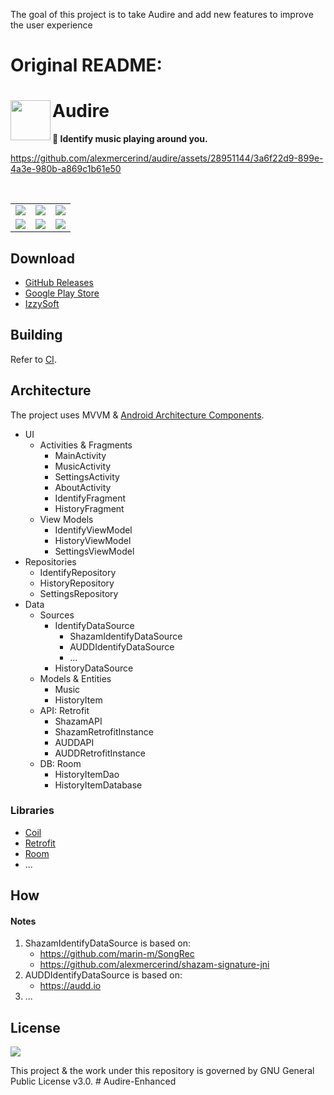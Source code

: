 The goal of this project is to take Audire and add new features to improve the user experience  
  
  
<h1 align="left">Original README:</h1>
<div padding=10%>

<img align="left" src="https://github.com/alexmercerind/audire/assets/28951144/d78cf14e-c6cc-411c-9c80-0294c6abc83a" width="64" height="64"></img>

<h1 align="left">Audire</h1>

**🎵 Identify music playing around you.**

https://github.com/alexmercerind/audire/assets/28951144/3a6f22d9-899e-4a3e-980b-a869c1b61e50

<br>

<table>
  <tr>
    <td><img src="https://github.com/alexmercerind/audire/assets/28951144/dacfa41a-646c-412e-8334-57969b1f15ec"></td>
    <td><img src="https://github.com/alexmercerind/audire/assets/28951144/050994eb-11d3-4e1d-bb4b-53eea33855e9"></td>
    <td><img src="https://github.com/alexmercerind/audire/assets/28951144/a4d0f8a0-2b99-4649-a97f-de2dd2e7de62"></td>
  </tr>
  <tr>
    <td><img src="https://github.com/alexmercerind/audire/assets/28951144/0a492aef-c532-497e-baa8-14528f219cc0"></td>
    <td><img src="https://github.com/alexmercerind/audire/assets/28951144/e241a9db-ae5a-4f1e-be1d-c3cf9640c57e"></td>
    <td><img src="https://github.com/alexmercerind/audire/assets/28951144/8e8907fa-c617-4421-872e-33cd9bafa5e0"></td>
  </tr>
</table>

## Download

- [GitHub Releases](https://github.com/alexmercerind/audire/releases/latest)
- [Google Play Store](https://play.google.com/store/apps/details?id=com.alexmercerind.audire)
- [IzzySoft](https://apt.izzysoft.de/fdroid/index/apk/com.alexmercerind.audire)

## Building

Refer to [CI](https://github.com/alexmercerind/audire/blob/main/.github/workflows/android.yml).

## Architecture

The project uses MVVM & [Android Architecture Components](https://developer.android.com/topic/architecture).

- UI
  - Activities & Fragments
    - MainActivity
    - MusicActivity
    - SettingsActivity
    - AboutActivity
    - IdentifyFragment
    - HistoryFragment
  - View Models
    - IdentifyViewModel
    - HistoryViewModel
    - SettingsViewModel
- Repositories
  - IdentifyRepository
  - HistoryRepository
  - SettingsRepository
- Data
  - Sources
    - IdentifyDataSource
        - ShazamIdentifyDataSource
        - AUDDIdentifyDataSource
        - ...
    - HistoryDataSource
  - Models & Entities
    - Music
    - HistoryItem
  - API: Retrofit
    - ShazamAPI
    - ShazamRetrofitInstance
    - AUDDAPI
    - AUDDRetrofitInstance
  - DB: Room
    - HistoryItemDao
    - HistoryItemDatabase

### Libraries

- [Coil](https://coil-kt.github.io/coil/)
- [Retrofit](https://square.github.io/retrofit/)
- [Room](https://developer.android.com/training/data-storage/room)
- ...

## How

#### Notes

1. ShazamIdentifyDataSource is based on:
    - https://github.com/marin-m/SongRec
    - https://github.com/alexmercerind/shazam-signature-jni
2. AUDDIdentifyDataSource is based on:
    - https://audd.io
3. ...

## License

![](https://github.com/alexmercerind/audire/assets/28951144/5546336a-fec9-431e-92af-a4619863d818)

This project & the work under this repository is governed by GNU General Public License v3.0.
#   A u d i r e - E n h a n c e d 
 
 

</div>